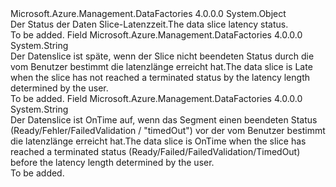 <Type Name="DataSliceLatencyStatus" FullName="Microsoft.Azure.Management.DataFactories.Models.DataSliceLatencyStatus">
  <TypeSignature Language="C#" Value="public static class DataSliceLatencyStatus" />
  <TypeSignature Language="ILAsm" Value=".class public auto ansi abstract sealed beforefieldinit DataSliceLatencyStatus extends System.Object" />
  <TypeSignature Language="DocId" Value="T:Microsoft.Azure.Management.DataFactories.Models.DataSliceLatencyStatus" />
  <TypeSignature Language="VB.NET" Value="Public Class DataSliceLatencyStatus" />
  <TypeSignature Language="F#" Value="type DataSliceLatencyStatus = class" />
  <AssemblyInfo>
    <AssemblyName>Microsoft.Azure.Management.DataFactories</AssemblyName>
    <AssemblyVersion>4.0.0.0</AssemblyVersion>
  </AssemblyInfo>
  <Base>
    <BaseTypeName>System.Object</BaseTypeName>
  </Base>
  <Interfaces />
  <Docs>
    <summary>
            <span data-ttu-id="38601-101">Der Status der Daten Slice-Latenzzeit.</span><span class="sxs-lookup"><span data-stu-id="38601-101">The data slice latency status.</span></span>
            </summary>
    <remarks>To be added.</remarks>
  </Docs>
  <Members>
    <Member MemberName="Late">
      <MemberSignature Language="C#" Value="public const string Late;" />
      <MemberSignature Language="ILAsm" Value=".field public static literal string Late" />
      <MemberSignature Language="DocId" Value="F:Microsoft.Azure.Management.DataFactories.Models.DataSliceLatencyStatus.Late" />
      <MemberSignature Language="VB.NET" Value="Public Const Late As String " />
      <MemberSignature Language="F#" Value="val mutable Late : string" Usage="Microsoft.Azure.Management.DataFactories.Models.DataSliceLatencyStatus.Late" />
      <MemberType>Field</MemberType>
      <AssemblyInfo>
        <AssemblyName>Microsoft.Azure.Management.DataFactories</AssemblyName>
        <AssemblyVersion>4.0.0.0</AssemblyVersion>
      </AssemblyInfo>
      <ReturnValue>
        <ReturnType>System.String</ReturnType>
      </ReturnValue>
      <Docs>
        <summary>
            <span data-ttu-id="38601-102">Der Datenslice ist späte, wenn der Slice nicht beendeten Status durch die vom Benutzer bestimmt die latenzlänge erreicht hat.</span><span class="sxs-lookup"><span data-stu-id="38601-102">The data slice is Late when the slice has not reached a terminated status by the latency length determined by the user.</span></span>
            </summary>
        <remarks>To be added.</remarks>
      </Docs>
    </Member>
    <Member MemberName="OnTime">
      <MemberSignature Language="C#" Value="public const string OnTime;" />
      <MemberSignature Language="ILAsm" Value=".field public static literal string OnTime" />
      <MemberSignature Language="DocId" Value="F:Microsoft.Azure.Management.DataFactories.Models.DataSliceLatencyStatus.OnTime" />
      <MemberSignature Language="VB.NET" Value="Public Const OnTime As String " />
      <MemberSignature Language="F#" Value="val mutable OnTime : string" Usage="Microsoft.Azure.Management.DataFactories.Models.DataSliceLatencyStatus.OnTime" />
      <MemberType>Field</MemberType>
      <AssemblyInfo>
        <AssemblyName>Microsoft.Azure.Management.DataFactories</AssemblyName>
        <AssemblyVersion>4.0.0.0</AssemblyVersion>
      </AssemblyInfo>
      <ReturnValue>
        <ReturnType>System.String</ReturnType>
      </ReturnValue>
      <Docs>
        <summary>
            <span data-ttu-id="38601-103">Der Datenslice ist OnTime auf, wenn das Segment einen beendeten Status (Ready/Fehler/FailedValidation / "timedOut") vor der vom Benutzer bestimmt die latenzlänge erreicht hat.</span><span class="sxs-lookup"><span data-stu-id="38601-103">The data slice is OnTime when the slice has reached a terminated status (Ready/Failed/FailedValidation/TimedOut) before the latency length determined by the user.</span></span>
            </summary>
        <remarks>To be added.</remarks>
      </Docs>
    </Member>
  </Members>
</Type>